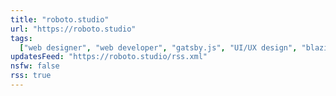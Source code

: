 ```yaml
---
title: "roboto.studio"
url: "https://roboto.studio"
tags:
  ["web designer", "web developer", "gatsby.js", "UI/UX design", "blazing fast"]
updatesFeed: "https://roboto.studio/rss.xml"
nsfw: false
rss: true
---
```

